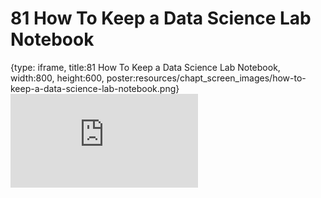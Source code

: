 # 81 How To Keep a Data Science Lab Notebook
 
{type: iframe, title:81 How To Keep a Data Science Lab Notebook, width:800, height:600, poster:resources/chapt_screen_images/how-to-keep-a-data-science-lab-notebook.png}
![](https://datatrail-jhu.github.io/DataTrail_ReOrg/no_toc/how-to-keep-a-data-science-lab-notebook.html)
 

 
